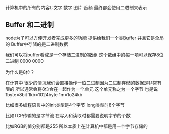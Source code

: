 计算机中的所有的内容L:文字 数字 图片 音频 最终都会使用二进制来表示
 

 ## Buffer 和二进制

 node为了可以方便开发者完成更多的功能 提供给我们一个类Buffer 并且它是全局的
 Buffer中存储的是二进制数据

 我们可以将buffer看成是一个存储二进制的数组
 这个数组中的每一项可以保存8位二进制 0000 0000
 
 为什么是8位？


 在计算中 很少的情况我们会直接操作一位二进制因为二进制存储的数据是非常有限的
 所以通常会将8位合在一起作为一个单元 这个单元称之为一个字节
 也是说1byte=8bit 1kb=1024byte 1m=1o24kb

 比如很多编程语言中的init类型是4个字节 long类型时8个字节

 比如TCP传输的是字节流 在写入和读取时都需要说明字节的个数

 比如RGB的值分别都是255 所以本质上在计算机中都是用一个字节存储的